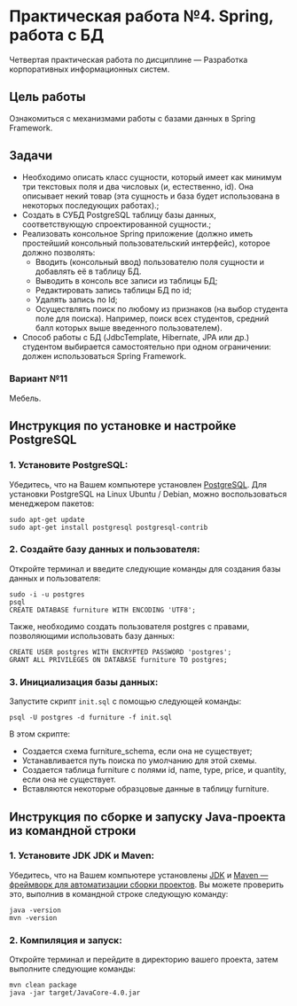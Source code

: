 # Практическая работа №4. Spring, работа с БД

Четвертая практическая работа по дисциплине — Разработка корпоративных информационных систем.

## Цель работы

Ознакомиться с механизмами работы с базами данных в Spring Framework.

## Задачи

- Необходимо описать класс сущности, который имеет как минимум три текстовых поля и два числовых (и, естественно, id).
  Она описывает некий товар (эта сущность и база будет использована в некоторых последующих работах).;
- Создать в СУБД PostgreSQL таблицу базы данных, соответствующую спроектированной сущности.;
- Реализовать консольное Spring приложение (должно иметь простейший консольный пользовательский интерфейс), которое
  должно позволять:
    - Вводить (консольный ввод) пользователю поля сущности и добавлять её в таблицу БД.
    - Выводить в консоль все записи из таблицы БД;
    - Редактировать запись таблицы БД по id;
    - Удалять запись по Id;
    - Осуществлять поиск по любому из признаков (на выбор студента поле для поиска). Например, поиск всех студентов,
      средний балл которых выше введенного пользователем).
- Способ работы с БД (JdbcTemplate, Hibernate, JPA или др.) студентом выбирается самостоятельно при одном ограничении:
  должен использоваться Spring Framework.

### Вариант №11

Мебель.

## Инструкция по установке и настройке PostgreSQL

### 1. Установите PostgreSQL:

Убедитесь, что на Вашем компьютере установлен [PostgreSQL](https://www.postgresql.org/download/).
Для установки PostgreSQL на Linux Ubuntu / Debian, можно воспользоваться менеджером пакетов:
```
sudo apt-get update
sudo apt-get install postgresql postgresql-contrib
```

### 2. Создайте базу данных и пользователя:

Откройте терминал и введите следующие команды для создания базы данных и пользователя:

```
sudo -i -u postgres
psql
CREATE DATABASE furniture WITH ENCODING 'UTF8';
```

Также, необходимо создать пользователя postgres с правами, позволяющими использовать базу данных:

```
CREATE USER postgres WITH ENCRYPTED PASSWORD 'postgres';
GRANT ALL PRIVILEGES ON DATABASE furniture TO postgres; 
```

### 3. Инициализация базы данных:

Запустите скрипт ```init.sql``` с помощью следующей команды:

```
psql -U postgres -d furniture -f init.sql
```

В этом скрипте:

- Создается схема furniture_schema, если она не существует;
- Устанавливается путь поиска по умолчанию для этой схемы.
- Создается таблица furniture с полями id, name, type, price, и quantity, если она не существует.
- Вставляются некоторые образцовые данные в таблицу furniture.

## Инструкция по сборке и запуску Java-проекта из командной строки

### 1. Установите JDK JDK и Maven:

Убедитесь, что на Вашем компьютере
установлены [JDK](https://www.oracle.com/java/technologies/downloads/)
и [Maven — фреймворк для автоматизации сборки проектов](https://maven.apache.org/). Вы можете проверить это,
выполнив в командной строке следующую команду:

```
java -version
mvn -version
```

### 2. Компиляция и запуск:

Откройте терминал и перейдите в директорию вашего проекта, затем выполните следующие команды:

```
mvn clean package
java -jar target/JavaCore-4.0.jar
```
